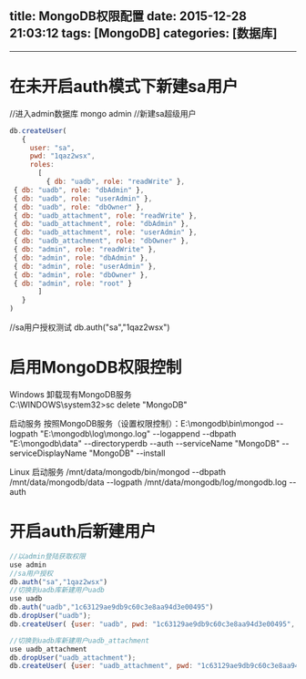 title: MongoDB权限配置
date: 2015-12-28 21:03:12
tags: [MongoDB]
categories: [数据库]
---

- - -
<!-- more -->

# 在未开启auth模式下新建sa用户
//进入admin数据库
mongo admin
//新建sa超级用户
```js
db.createUser(
   {
     user: "sa",
     pwd: "1qaz2wsx",
     roles:
       [
         { db: "uadb", role: "readWrite" },
 { db: "uadb", role: "dbAdmin" },
 { db: "uadb", role: "userAdmin" },
 { db: "uadb", role: "dbOwner" },    
 { db: "uadb_attachment", role: "readWrite" },
 { db: "uadb_attachment", role: "dbAdmin" },
 { db: "uadb_attachment", role: "userAdmin" },
 { db: "uadb_attachment", role: "dbOwner" },     
 { db: "admin", role: "readWrite" },
 { db: "admin", role: "dbAdmin" },
 { db: "admin", role: "userAdmin" },
 { db: "admin", role: "dbOwner" },
 { db: "admin", role: "root" }
       ]
   }
)
```
//sa用户授权测试
db.auth("sa","1qaz2wsx")


# 启用MongoDB权限控制
Windows
卸载现有MongoDB服务   
C:\WINDOWS\system32>sc delete "MongoDB"

启动服务
按照MongoDB服务（设置权限控制）：E:\mongodb\bin\mongod --logpath "E:\mongodb\log\mongo.log" --logappend --dbpath "E:\mongodb\data" --directoryperdb   --auth  --serviceName "MongoDB" --serviceDisplayName "MongoDB" --install

Linux
启动服务
/mnt/data/mongodb/bin/mongod --dbpath /mnt/data/mongodb/data --logpath /mnt/data/mongodb/log/mongodb.log  --auth
# 开启auth后新建用户

```js
//以admin登陆获取权限
use admin
//sa用户授权
db.auth("sa","1qaz2wsx")
//切换到uadb库新建用户uadb
use uadb
db.auth("uadb","1c63129ae9db9c60c3e8aa94d3e00495")
db.dropUser("uadb");
db.createUser( {user: "uadb", pwd: "1c63129ae9db9c60c3e8aa94d3e00495", roles: [   "readWrite" , "dbAdmin" ] })

//切换到uadb库新建用户uadb_attachment
use uadb_attachment
db.dropUser("uadb_attachment");
db.createUser( {user: "uadb_attachment", pwd: "1c63129ae9db9c60c3e8aa94d3e00495", roles: [   "readWrite" , "dbAdmin" ] })
```
